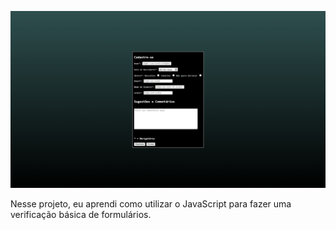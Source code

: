 ![preview](./assets/preview.jpeg)

Nesse projeto, eu aprendi como utilizar o JavaScript para fazer uma verificação básica de formulários.